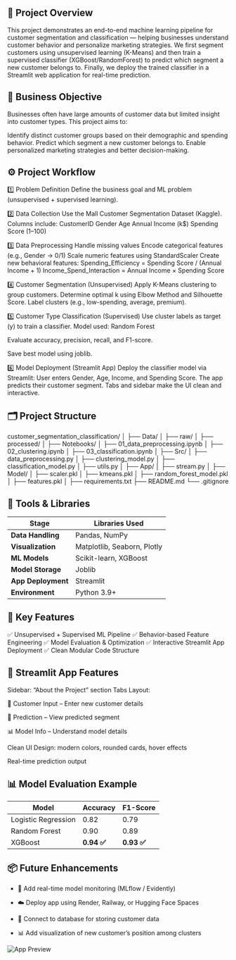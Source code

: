 ## 📘 Project Overview

This project demonstrates an end-to-end machine learning pipeline for customer segmentation and classification — helping businesses understand customer behavior and personalize marketing strategies.
We first segment customers using unsupervised learning (K-Means) and then train a supervised classifier (XGBoost/RandomForest) to predict which segment a new customer belongs to.
Finally, we deploy the trained classifier in a Streamlit web application for real-time prediction.

## 🧩 Business Objective
Businesses often have large amounts of customer data but limited insight into customer types.
This project aims to:

Identify distinct customer groups based on their demographic and spending behavior.
Predict which segment a new customer belongs to.
Enable personalized marketing strategies and better decision-making.

## ⚙️ Project Workflow

1️⃣ Problem Definition
Define the business goal and ML problem (unsupervised + supervised learning).

2️⃣ Data Collection
Use the Mall Customer Segmentation Dataset (Kaggle).
Columns include:
CustomerID
Gender
Age
Annual Income (k$)
Spending Score (1–100)

3️⃣ Data Preprocessing
Handle missing values
Encode categorical features (e.g., Gender → 0/1)
Scale numeric features using StandardScaler
Create new behavioral features:
Spending_Efficiency = Spending Score / (Annual Income + 1)
Income_Spend_Interaction = Annual Income × Spending Score

4️⃣ Customer Segmentation (Unsupervised)
Apply K-Means clustering to group customers.
Determine optimal k using Elbow Method and Silhouette Score.
Label clusters (e.g., low-spending, average, premium).

5️⃣ Customer Type Classification (Supervised)
Use cluster labels as target (y) to train a classifier.
Model used:
Random Forest


Evaluate accuracy, precision, recall, and F1-score.

Save best model using joblib.

6️⃣ Model Deployment (Streamlit App)
Deploy the classifier model via Streamlit:
User enters Gender, Age, Income, and Spending Score.
The app predicts their customer segment.
Tabs and sidebar make the UI clean and interactive.

## 🗂 Project Structure
customer_segmentation_classification/
│
├── Data/
│   ├── raw/
│   ├── processed/
│
├── Notebooks/
│   ├── 01_data_preprocessing.ipynb
│   ├── 02_clustering.ipynb
│   ├── 03_classification.ipynb
│
├── Src/
│   ├── data_preprocessing.py
│   ├── clustering_model.py
│   ├── classification_model.py
│   ├── utils.py
│
├── App/
│   ├── stream.py
│
├── Model/
│   ├── scaler.pkl
│   ├── kmeans.pkl
│   ├── random_forest_model.pkl
│   ├── features.pkl
│
├── requirements.txt
├── README.md
└── .gitignore


## 🧰 Tools & Libraries
| Stage              | Libraries Used              |
| ------------------ | --------------------------- |
| **Data Handling**  | Pandas, NumPy               |
| **Visualization**  | Matplotlib, Seaborn, Plotly |
| **ML Models**      | Scikit-learn, XGBoost       |
| **Model Storage**  | Joblib                      |
| **App Deployment** | Streamlit                   |
| **Environment**    | Python 3.9+                 |


## 🧠 Key Features
✅ Unsupervised + Supervised ML Pipeline
✅ Behavior-based Feature Engineering
✅ Model Evaluation & Optimization
✅ Interactive Streamlit App Deployment
✅ Clean Modular Code Structure


## 🎨 Streamlit App Features

Sidebar: “About the Project” section
Tabs Layout:

🧍 Customer Input – Enter new customer details

🔮 Prediction – View predicted segment

📊 Model Info – Understand model details

Clean UI Design: modern colors, rounded cards, hover effects

Real-time prediction output

## 📊 Model Evaluation Example
| Model               | Accuracy   | F1-Score   |
| ------------------- | ---------- | ---------- |
| Logistic Regression | 0.82       | 0.79       |
| Random Forest       | 0.90       | 0.89       |
| XGBoost             | **0.94 ✅** | **0.93 ✅** |

## 📦 Future Enhancements

* 🔁 Add real-time model monitoring (MLflow / Evidently)

* ☁️ Deploy app using Render, Railway, or Hugging Face Spaces

* 💾 Connect to database for storing customer data

* 📊 Add visualization of new customer’s position among clusters

![App Preview](./screenshot.png)

